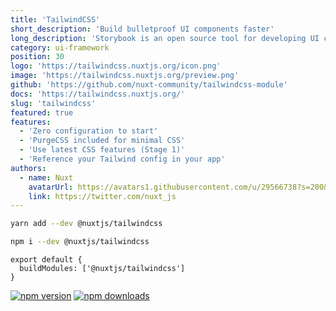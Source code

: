 ```yaml
---
title: 'TailwindCSS'
short_description: 'Build bulletproof UI components faster'
long_description: 'Storybook is an open source tool for developing UI components in isolation. It makes building stunning UIs organized and efficient.'
category: ui-framework
position: 30
logo: 'https://tailwindcss.nuxtjs.org/icon.png'
image: 'https://tailwindcss.nuxtjs.org/preview.png'
github: 'https://github.com/nuxt-community/tailwindcss-module'
docs: 'https://tailwindcss.nuxtjs.org/'
slug: 'tailwindcss'
featured: true
features:
  - 'Zero configuration to start'
  - 'PurgeCSS included for minimal CSS'
  - 'Use latest CSS features (Stage 1)'
  - 'Reference your Tailwind config in your app'
authors:
  - name: Nuxt
    avatarUrl: https://avatars1.githubusercontent.com/u/29566738?s=200&v=4
    link: https://twitter.com/nuxt_js
---
```


<code-group>
<code-block label="Yarn" active>

```bash
yarn add --dev @nuxtjs/tailwindcss
```

  </code-block>
  <code-block label="NPM">

```bash
npm i --dev @nuxtjs/tailwindcss
```

  </code-block>
</code-group>

```js{}[nuxt.config.js]
export default {
  buildModules: ['@nuxtjs/tailwindcss']
}
```

<docs-button :docs="docs"></docs-button>

<authors :authors="authors"></authors>

<npm-buttons>
  <a href="https://npmjs.com/package/@nuxtjs/tailwindcss" rel="nofollow"><img src="https://camo.githubusercontent.com/3812a9ff3b6fb92a8a7eaea07f8b8e55df55da0f/68747470733a2f2f696d672e736869656c64732e696f2f6e706d2f762f406e7578746a732f7461696c77696e646373732f6c61746573742e737667" alt="npm version" data-canonical-src="https://img.shields.io/npm/v/@nuxtjs/tailwindcss/latest.svg" style="max-width:100%;"></a> 
  <a href="https://npmjs.com/package/@nuxtjs/tailwindcss" rel="nofollow"><img src="https://camo.githubusercontent.com/942f0844974e1a166a9095f4f91ae82d2646ccae/68747470733a2f2f696d672e736869656c64732e696f2f6e706d2f64742f406e7578746a732f7461696c77696e646373732e737667" alt="npm downloads" data-canonical-src="https://img.shields.io/npm/dt/@nuxtjs/tailwindcss.svg" style="max-width:100%;"></a>
</npm-buttons>
